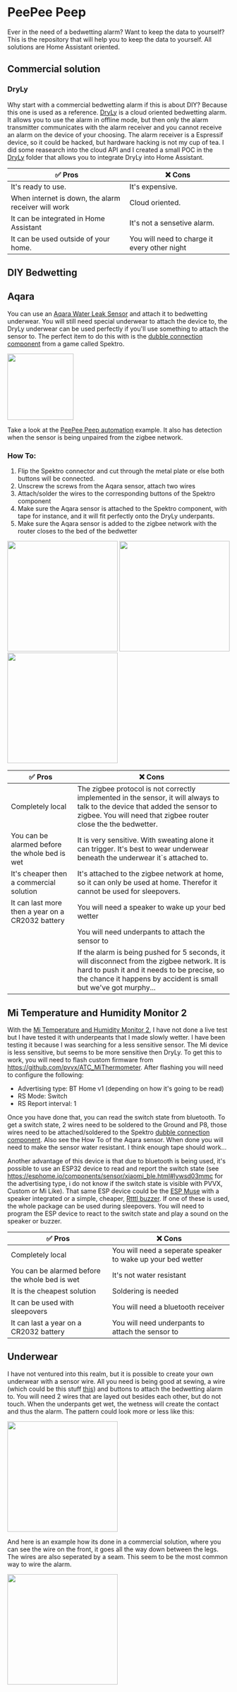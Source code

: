 # PeePee Peep

Ever in the need of a bedwetting alarm? Want to keep the data to yourself? This is the repository that will help you to keep the data to yourself. All solutions are Home Assistant oriented.

## Commercial solution

### DryLy

Why start with a commercial bedwetting alarm if this is about DIY? Because this one is used as a reference. [DryLy](https://dryly.com/) is a cloud oriented bedwetting alarm. It allows you to use the alarm in offline mode, but then only the alarm transmitter communicates with the alarm receiver and you cannot receive an alarm on the device of your choosing. The alarm receiver is a Espressif device, so it could be hacked, but hardware hacking is not my cup of tea. I did some reasearch into the cloud API and I created a small POC in the [DryLy](dryly_watcher/README.md) folder that allows you to integrate DryLy into Home Assistant.

| ✅ Pros | ❌ Cons |
| ------- | ------- |
| It's ready to use.                                  | It's expensive. |
| When internet is down, the alarm receiver will work | Cloud oriented. |
| It can be integrated in Home Assistant              | It's not a sensetive alarm. |
| It can be used outside of your home.                | You will need to charge it every other night |

## DIY Bedwetting

## Aqara

You can use an [Aqara Water Leak Sensor](https://www.aqara.com/us/product/water-sensor/) and attach it to bedwetting underwear. You will still need special underwear to attach the device to, the DryLy underwear can be used perfectly if you'll use something to attach the sensor to. The perfect item to do this with is the [dubble connection component](https://www.speeltechniek.nl/Spektro-Dubbel-verbindingsonderdeel) from a game called Spektro.

<img src="./images/spektro.png" height="150"/>

Take a look at the [PeePee Peep automation](peepee-peep/README.md) example. It also has detection when the sensor is being unpaired from the zigbee network.

### How To:

1. Flip the Spektro connector and cut through the metal plate or else both buttons will be connected.
2. Unscrew the screws from the Aqara sensor, attach two wires
3. Attach/solder the wires to  the corresponding buttons of the Spektro component
4. Make sure the Aqara sensor is attached to the Spektro component, with tape for instance, and it will fit perfectly onto the DryLy underpants.
5. Make sure the Aqara sensor is added to the zigbee network with the router closes to the bed of the bedwetter

<img src="./images/ppp_aqara_front.png" height="250"/> <img src="./images/ppp_aqara_bottom.png" height="250"/> <img src="./images/ppp_aqara_attached.png" height="250"/>

| ✅ Pros | ❌ Cons |
| ------- | ------- |
| Completely local                              | The zigbee protocol is not correctly implemented in the sensor, it will always to talk to the device that added the sensor to zigbee. You will need that zigbee router close the the bedwetter. |
| You can be alarmed before the whole bed is wet   | It is very sensitive. With sweating alone it can trigger. It's best to wear underwear beneath the underwear it`s attached to. |
| It's cheaper then a commercial solution          | It's attached to the zigbee network at home, so it can only be used at home. Therefor it cannot be used for sleepovers. |
| It can last more then a year on a CR2032 battery | You will need a speaker to wake up your bed wetter |
|                                                  | You will need underpants to attach the sensor to |
|                                                  | If the alarm is being pushed for 5 seconds, it will disconnect from the zigbee network. It is hard to push it and it needs to be precise, so the chance it happens by accident is small but we've got murphy... |

## Mi Temperature and Humidity Monitor 2

With the [Mi Temperature and Humidity Monitor 2](https://ams.buy.mi.com/uk/item/3204500023), I have not done a live test but I have tested it with underpeants that I made slowly wetter. I have been testing it because I was searching for a less sensitive sensor. The Mi device is less sensitive, but seems to be more sensitive then DryLy. To get this to work, you will need to flash custom firmware from https://github.com/pvvx/ATC_MiThermometer. After flashing you will need to configure the following:

* Advertising type: BT Home v1 (depending on how it's going to be read)
* RS Mode: Switch
* RS Report interval: 1

Once you have done that, you can read the switch state from bluetooth. To get a switch state, 2 wires need to be soldered to the Ground and P8, those wires need to be attached/soldered to the Spektro [dubble connection component](https://www.speeltechniek.nl/Spektro-Dubbel-verbindingsonderdeel). Also see the How To of the Aqara sensor. When done you will need to make the sensor water resistant. I think enough tape should work...

Another advantage of this device is that due to bluetooth is being used, it's possible to use an ESP32 device to read and report the switch state (see https://esphome.io/components/sensor/xiaomi_ble.html#lywsd03mmc for the advertising type, i do not know if the switch state is visible with PVVX, Custom or Mi Like). That same ESP device could be the [ESP Muse](https://www.amazon.com/RASPIAUDIO-ESPMUSE-Development-Speaker-Microphone/dp/B09N3S9S29) with a speaker integrated or a simple, cheaper, [Rtttl buzzer](https://esphome.io/components/rtttl.html). If one of these is used, the whole package can be used during sleepovers. You will need to program the ESP device to react to the switch state and play a sound on the speaker or buzzer.


| ✅ Pros | ❌ Cons |
| ------- | ------- |
| Completely local                               | You will need a seperate speaker to wake up your bed wetter |
| You can be alarmed before the whole bed is wet | It's not water resistant |
| It is the cheapest solution                    | Soldering is needed |
| It can be used with sleepovers                 | You will need a bluetooth receiver |
| It can last a year on a CR2032 battery         | You will need underpants to attach the sensor to |

## Underwear

I have not ventured into this realm, but it is possible to create your own underwear with a sensor wire. All you need is being good at sewing, a wire (which could be this stuff [this](https://www.kiwi-electronics.com/en/stainless-thin-conductive-thread-2-ply-23-meter-2792)) and buttons to attach the bedwetting alarm to. You will need 2 wires that are layed out besides each other, but do not touch. When the underpants get wet, the wetness will create the contact and thus the alarm.
The pattern could look more or less like this:

<img src="./images/sensor_layout.png" height="250"/>

And here is an example how its done in a commercial solution, where you can see the wire on the front, it goes all the way down between the legs. The wires are also seperated by a seam. This seem to be the most common way to wire the alarm.

<img src="./images/commercial_pants.png" height="250"/>